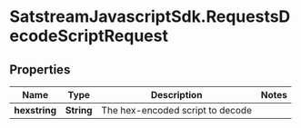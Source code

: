 # SatstreamJavascriptSdk.RequestsDecodeScriptRequest

## Properties
Name | Type | Description | Notes
------------ | ------------- | ------------- | -------------
**hexstring** | **String** | The hex-encoded script to decode | 
